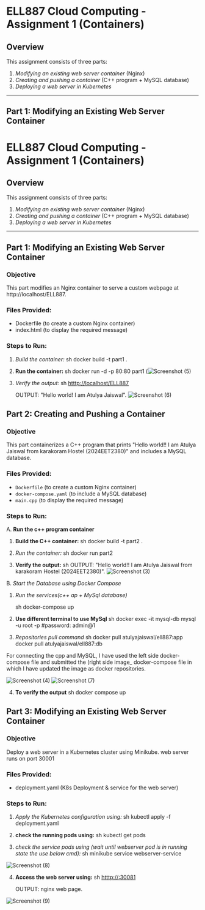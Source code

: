 # ELL887 Cloud Computing - Assignment 1 (Containers)

## Overview
This assignment consists of three parts:
1. *Modifying an existing web server container* (Nginx)
2. *Creating and pushing a container* (C++ program + MySQL database)
3. *Deploying a web server in Kubernetes*
---

## Part 1: Modifying an Existing Web Server Container

# ELL887 Cloud Computing - Assignment 1 (Containers)

## Overview
This assignment consists of three parts:
1. *Modifying an existing web server container* (Nginx)
2. *Creating and pushing a container* (C++ program + MySQL database)
3. *Deploying a web server in Kubernetes*
---

## Part 1: Modifying an Existing Web Server Container

### Objective
This part modifies an Nginx container to serve a custom webpage at http://localhost/ELL887.

### Files Provided:
- Dockerfile (to create a custom Nginx container)
- index.html (to display the required message)

### Steps to Run:
1. *Build the container:*
   sh
   docker build -t part1 .

2. **Run the container:**
   sh
   docker run -d -p 80:80 part1
   (![Screenshot (5)](https://github.com/user-attachments/assets/fdab5a8f-dd42-4414-b3a1-98c4db641787)

4. *Verify the output:*
   sh
    [htttp://localhost/ELL887](http://localhost/ELL887)

   OUTPUT: "Hello world! I am Atulya Jaiswal".
   ![Screenshot (6)](https://github.com/user-attachments/assets/ec9a1e39-0fc8-4514-8793-6314c8e9e86a)

   
## Part 2: Creating and Pushing a Container

### Objective
This part containerizes a C++ program that prints "Hello world!! I am Atulya Jaiswal from karakoram Hostel (2024EET2380)" and includes a MySQL database.

### Files Provided:
- `Dockerfile` (to create a custom Nginx container)
- `docker-compose.yaml` (to include a MySQL database)
- `main.cpp` (to display the required message)

### Steps to Run:
A. **Run the c++ program container**
1. **Build the C++ container:**
   sh
   docker build -t part2 .

2. *Run the container:*
   sh
   docker run part2

3. **Verify the output:**
   sh
   OUTPUT: "Hello world!! I am Atulya Jaiswal from karakoram Hostel (2024EET2380)".
![Screenshot (3)](https://github.com/user-attachments/assets/6e7b9bb5-0c43-492a-b6b7-893af19c0d55)


B. *Start the Database using Docker Compose*
1. *Run the services(c++ ap + MySql database)*
   
   sh
    docker-compose up

2. **Use different terminal to use MySql**
   sh
     docker exec -it mysql-db mysql -u root -p
     #password: admin@1

3. *Repositories pull command*
   sh
    docker pull atulyajaiswal/ell887:app 
    docker pull atulyajaiswal/ell887:db 


For connecting the cpp and MySQL, I have used the left side docker-compose file and submitted the (right side image_ docker-compose file in which I have updated the image as docker repositories.

![Screenshot (4)](https://github.com/user-attachments/assets/d35dd816-c003-46d9-8093-76493e85b2d9)
![Screenshot (7)](https://github.com/user-attachments/assets/9dfb1406-dfb2-426b-9d8b-7c61b2c49375)


4. **To verify the output**
   sh
   docker compose up


## Part 3: Modifying an Existing Web Server Container

### Objective
Deploy a web server in a Kubernetes cluster using Minikube. web server runs on port 30001

### Files Provided:
- deployment.yaml (K8s Deployment & service for the web server)

### Steps to Run:
1. *Apply the Kubernetes configuration using:*
   sh
   kubectl apply -f deployment.yaml

2. **check the running pods using:**
   sh
   kubectl get pods
   
3. *check the service pods using (wait until webserver pod is in running state the use below cmd):*
   sh
   minikube service webserver-service

![Screenshot (8)](https://github.com/user-attachments/assets/87a88af0-c196-4aad-afd4-d33d25d9f8fa)


4. **Access the web server using:**
   sh
   [htttp://<minikube-ip>:30081](htttp://<minikube-ip>:30081)

   OUTPUT: nginx web page.

![Screenshot (9)](https://github.com/user-attachments/assets/a437dd3a-9ce3-443f-a43d-5e9fcccf9484)
